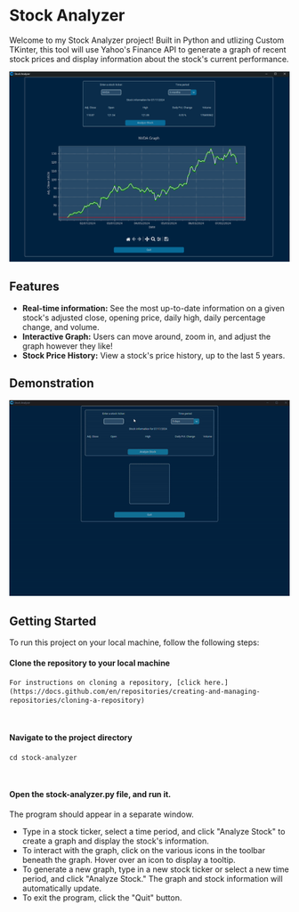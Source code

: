 # Stock Analyzer

Welcome to my Stock Analyzer project! Built in Python and utlizing Custom TKinter, this tool will use Yahoo's Finance API to generate a graph of recent stock prices and display information about the stock's current performance.

![Screenshot of stock analyzer program. There is a graph of NVDA's price in the last 6 months.](/screenshots/Stock-Analyzer-NVDA-6mo.png)

## Features
- **Real-time information:** See the most up-to-date information on a given stock's adjusted close, opening price, daily high, daily percentage change, and volume.
- **Interactive Graph:** Users can move around, zoom in, and adjust the graph however they like!
- **Stock Price History:** View a stock's price history, up to the last 5 years.

## Demonstration
![A gif showcasing the program's features.](/screenshots/stock-analyzer-demo-gif.gif)

## Getting Started

To run this project on your local machine, follow the following steps:
<br>

#### Clone the repository to your local machine

    For instructions on cloning a repository, [click here.](https://docs.github.com/en/repositories/creating-and-managing-repositories/cloning-a-repository)

<br>

#### Navigate to the project directory

    cd stock-analyzer

<br>

#### Open the stock-analyzer.py file, and run it.
The program should appear in a separate window. 
- Type in a stock ticker, select a time period, and click "Analyze Stock" to create a graph and display the stock's information.
- To interact with the graph, click on the various icons in the toolbar beneath the graph. Hover over an icon to display a tooltip.
- To generate a new graph, type in a new stock ticker or select a new time period, and click "Analyze Stock." The graph and stock information will automatically update.
- To exit the program, click the "Quit" button.
